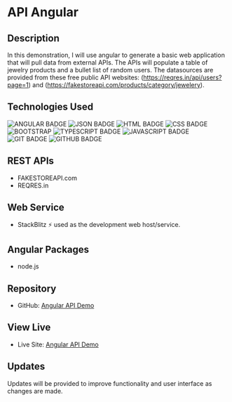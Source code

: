 # API Angular

## Description
In this demonstration, I will use angular to generate a basic web application that will pull data from external APIs.  The APIs will populate a table of jewelry products and a bullet list of random users.  The datasources are provided from these free public API websites: (https://reqres.in/api/users?page=1) and (https://fakestoreapi.com/products/category/jewelery).

## Technologies Used
![ANGULAR BADGE](https://img.shields.io/badge/Angular-red)
![JSON BADGE](https://img.shields.io/badge/JSON-green)
![HTML BADGE](https://img.shields.io/badge/HTML-239120?style=for-the-badge&logo=html5&logoColor=white)
![CSS BADGE](https://img.shields.io/badge/CSS-239120?&style=for-the-badge&logo=css3&logoColor=white)
![BOOTSTRAP](https://img.shields.io/badge/GitHub-100000?style=for-the-badge&logo=github&logoColor=white)
![TYPESCRIPT BADGE](https://img.shields.io/badge/TypeScript-blue)
![JAVASCRIPT BADGE](https://img.shields.io/badge/JavaScript-323330?style=for-the-badge&logo=javascript&logoColor=F7DF1E)
![GIT BADGE](https://img.shields.io/badge/GIT-E44C30?style=for-the-badge&logo=git&logoColor=white)
![GITHUB BADGE](https://img.shields.io/badge/GitHub-100000?style=for-the-badge&logo=github&logoColor=white)

## REST APIs
- FAKESTOREAPI.com
- REQRES.in

## Web Service
- StackBlitz ⚡️ used as the development web host/service.

## Angular Packages
- node.js

## Repository
- GitHub: [Angular API Demo](https://github.com/MegAgainDev/api-angular-demo/)

## View Live
- Live Site: [Angular API Demo](https://angular-cmj-vxxck5.stackblitz.io)

## Updates
Updates will be provided to improve functionality and user interface as changes are made.
